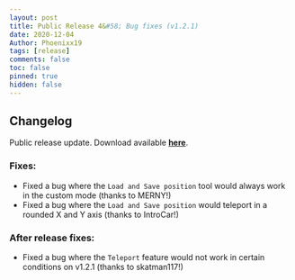 ```yaml
---
layout: post
title: Public Release 4&#58; Bug fixes (v1.2.1)
date: 2020-12-04
Author: Phoenixx19
tags: [release]
comments: false
toc: false
pinned: true
hidden: false
---
```


## Changelog

Public release update.
Download available [**here**](https://github.com/Phoenixx19/JumpKingPlus/releases/tag/v1.2.1). <!-- more -->

### Fixes:
- Fixed a bug where the `Load and Save position` tool would always work in the custom mode (thanks to MERNY!)
- Fixed a bug where the `Load and Save position` would teleport in a rounded X and Y axis (thanks to IntroCar!)

### After release fixes:
- Fixed a bug where the `Teleport` feature would not work in certain conditions on v1.2.1 (thanks to skatman117!)
